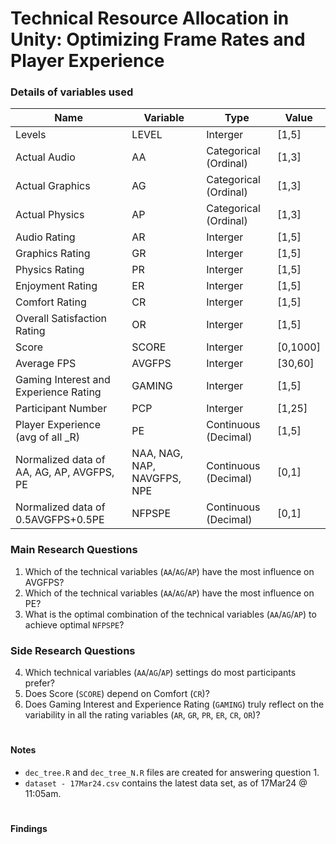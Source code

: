 # Technical Resource Allocation in Unity: Optimizing Frame Rates and Player Experience

### Details of variables used
Name | Variable | Type | Value
---  | ---      | ---  | ---
Levels | LEVEL | Interger | [1,5]
Actual Audio | AA | Categorical (Ordinal) | [1,3]
Actual Graphics | AG | Categorical (Ordinal) | [1,3]
Actual Physics | AP | Categorical (Ordinal) | [1,3]
Audio Rating | AR | Interger | [1,5]
Graphics Rating | GR | Interger | [1,5]
Physics Rating | PR | Interger | [1,5]
Enjoyment Rating | ER | Interger | [1,5]
Comfort Rating | CR | Interger | [1,5]
Overall Satisfaction Rating | OR | Interger | [1,5]
Score | SCORE | Interger | [0,1000]
Average FPS| AVGFPS | Interger | [30,60]
Gaming Interest and Experience Rating | GAMING | Interger | [1,5]
Participant Number | PCP | Interger | [1,25]
Player Experience (avg of all _R) | PE | Continuous (Decimal) | [1,5]
Normalized data of AA, AG, AP, AVGFPS, PE | NAA, NAG, NAP, NAVGFPS, NPE | Continuous (Decimal) | [0,1]
Normalized data of 0.5AVGFPS+0.5PE | NFPSPE | Continuous (Decimal) | [0,1]

### Main Research Questions
1. Which of the technical variables (`AA`/`AG`/`AP`) have the most influence on AVGFPS?
2. Which of the technical variables (`AA`/`AG`/`AP`) have the most influence on PE?
3. What is the optimal combination of the technical variables (`AA`/`AG`/`AP`) to achieve optimal `NFPSPE`?

### Side Research Questions
4. Which technical variables (`AA`/`AG`/`AP`) settings do most participants prefer?
5. Does Score (`SCORE`) depend on Comfort (`CR`)?
6. Does Gaming Interest and Experience Rating (`GAMING`) truly reflect on the variability in all the rating variables (`AR`, `GR`, `PR`, `ER`, `CR`, `OR`)?  


#
#### Notes
- `dec_tree.R` and `dec_tree_N.R` files are created for answering question 1.
- `dataset - 17Mar24.csv` contains the latest data set, as of 17Mar24 @ 11:05am.

#
**Findings**

